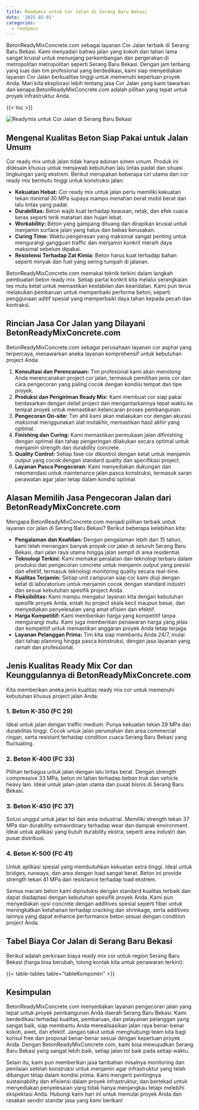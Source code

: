 ```yaml
---
title: Readymix untuk Cor Jalan di Serang Baru Bekasi
date: '2025-02-01'
categories:
  - readymix
---
```


BetonReadyMixConcrete.com sebagai layanan Cor Jalan terbaik di Serang Baru Bekasi. Kami menyadari bahwa jalan yang kokoh dan tahan lama sangat krusial untuk menunjang perkembangan dan pergerakan di metropolitan metropolitan seperti Serang Baru Bekasi. Dengan jam terbang yang luas dan tim profesional yang berdedikasi, kami siap menyediakan layanan Cor Jalan berkualitas tinggi untuk memenuhi keperluan proyek Anda. Mari kita eksplorasi lebih tentang jasa Cor Jalan yang kami tawarkan dan kenapa BetonReadyMixConcrete.com adalah pilihan yang tepat untuk proyek infrastruktur Anda.

{{< toc >}}

![Readymix untuk Cor Jalan di Serang Baru Bekasi](https://betoncor8.github.io/cor/harga-beton-readymix-concrete%20(20).png)

## Mengenal Kualitas Beton Siap Pakai untuk Jalan Umum

Cor ready mix untuk jalan tidak hanya adonan simen umum. Produk ini didesain khusus untuk menjawab kebutuhan lalu lintas padat dan situasi lingkungan yang ekstrem. Berikut merupakan beberapa ciri utama dari cor ready mix bermutu tinggi untuk konstruksi jalan:

- **Kekuatan Hebat:** Cor ready mix untuk jalan perlu memiliki kekuatan tekan minimal 30 MPa supaya mampu menahan berat mobil berat dan lalu lintas yang padat.
- **Durabilitas:** Beton wajib kuat terhadap keausan, retak, dan efek cuaca keras seperti terik matahari dan hujan lebat.
- **Workability:** Beton yang gampang dituang dan dirapikan krusial untuk menjamin surface jalan yang halus dan bebas kerusakan.
- **Curing Time:** Waktu pengerasan yang maksimal sangat penting untuk mengurangi gangguan traffic dan menjamin konkrit meraih daya maksimal sebelum dipakai.
- **Resistensi Terhadap Zat Kimia:** Beton harus kuat terhadap bahan seperti minyak dan fuel yang sering tumpah di jalanan.

BetonReadyMixConcrete.com memakai teknik terkini dalam langkah pembuatan beton ready mix. Setiap partai konkrit kita melalui serangkaian tes mutu ketat untuk memastikan kestabilan dan keandalan. Kami pun terus melakukan pembaruan untuk memperbaiki performa beton, seperti penggunaan aditif spesial yang memperbaiki daya tahan kepada pecah dan kontraksi.

## Rincian Jasa Cor Jalan yang Dilayani BetonReadyMixConcrete.com

BetonReadyMixConcrete.com sebagai perusahaan layanan cor asphal yang terpercaya, menawarkan aneka layanan komprehensif untuk kebutuhan project Anda:

1. **Konsultasi dan Perencanaan:** Tim profesional kami akan menolong Anda merencanakan project cor jalan, termasuk pemilihan jenis cor dan cara pengecoran yang paling cocok dengan kondisi tempat dan tipe proyek.
2. **Produksi dan Pengiriman Ready Mix:** Kami membuat cor siap pakai berdasarkan dengan detail project dan mengantarkannya tepat waktu ke tempat proyek untuk memastikan kelancaran proses pembangunan.
3. **Pengecoran On-site:** Tim ahli kami akan melakukan cor dengan akurasi maksimal menggunakan alat mutakhir, memastikan hasil akhir yang optimal.
4. **Finishing dan Curing:** Kami memastikan permukaan jalan difinishing dengan optimal dan tahap pengeringan dilakukan secara optimal untuk menjamin strength dan durability concrete.
5. **Quality Control:** Setiap fase cor dikontrol dengan ketat untuk menjamin output yang cocok dengan standard quality dan specifikasi project.
6. **Layanan Pasca Pengecoran:** Kami menyediakan dukungan dan rekomendasi untuk maintenance jalan pasca konstruksi, termasuk saran perawatan agar jalan tetap dalam kondisi optimal.

## Alasan Memilih Jasa Pengecoran Jalan dari BetonReadyMixConcrete.com

Mengapa BetonReadyMixConcrete.com menjadi pilihan terbaik untuk layanan cor jalan di Serang Baru Bekasi? Berikut beberapa kelebihan kita:

- **Pengalaman dan Keahlian:** Dengan pengalaman lebih dari 15 tahun, kami telah menangani banyak proyek cor jalan di seluruh Serang Baru Bekasi, dari jalan raya utama hingga jalan sempit di area residential.
- **Teknologi Terkini:** Kami memakai peralatan dan teknologi terbaru dalam produksi dan pengecoran concrete untuk menjamin output yang presisi dan efektif, termasuk teknologi monitoring quality secara real-time.
- **Kualitas Terjamin:** Setiap unit campuran siap cor kami diuji dengan ketat di laboratorium untuk menjamin cocok dengan standard industri dan sesuai kebutuhan spesifik project Anda.
- **Fleksibilitas:** Kami mampu mengatur layanan kita dengan kebutuhan spesifik proyek Anda, entah itu project skala kecil maupun besar, dan menyediakan penyelesaian yang amat efisien dan efektif.
- **Harga Kompetitif:** Kami memberikan harga yang kompetitif tanpa mengurangi mutu. Kami juga memberikan penawaran harga yang jelas dan kompetitif untuk memastikan anggaran proyek Anda tetap terjaga.
- **Layanan Pelanggan Prima:** Tim kita siap membantu Anda 24/7, mulai dari tahap planning hingga pasca konstruksi, dengan jasa layanan yang ramah dan professional.

## Jenis Kualitas Ready Mix Cor dan Keunggulannya di BetonReadyMixConcrete.com

Kita memberikan aneka jenis kualitas ready mix cor untuk memenuhi kebutuhan khusus project jalan Anda:

### 1\. Beton K-350 (FC 29)

Ideal untuk jalan dengan traffic medium. Punya kekuatan tekan 29 MPa dan durabilitas tinggi. Cocok untuk jalan perumahan dan area commercial ringan, serta resistant terhadap condition cuaca Serang Baru Bekasi yang fluctuating.

### 2\. Beton K-400 (FC 33)

Pilihan terbagus untuk jalan dengan lalu lintas berat. Dengan strength compressive 33 MPa, beton ini tahan terhadap beban truk dan vehicle heavy lain. Ideal untuk jalan-jalan utama dan pusat bisnis di Serang Baru Bekasi.

### 3\. Beton K-450 (FC 37)

Solusi unggul untuk jalan tol dan area industrial. Memiliki strength tekan 37 MPa dan durability extraordinary terhadap wear dan dampak environment. Ideal untuk aplikasi yang butuh durability ekstra, seperti area industri dan pusat distribusi.

### 4\. Beton K-500 (FC 41)

Untuk aplikasi spesial yang membutuhkan kekuatan extra tinggi. Ideal untuk bridges, runways, dan area dengan load sangat berat. Beton ini provide strength tekan 41 MPa dan resistance terhadap load ekstrem.

Semua macam beton kami diproduksi dengan standard kualitas terbaik dan dapat diadaptasi dengan kebutuhan spesifik proyek Anda. Kami pun menyediakan opsi concrete dengan additives spesial seperti fiber untuk meningkatkan ketahanan terhadap cracking dan shrinkage, serta additives lainnya yang dapat enhance performance beton sesuai dengan condition project Anda.

## Tabel Biaya Cor Jalan di Serang Baru Bekasi

Berikut adalah perkiraan biaya ready mix cor untuk region Serang Baru Bekasi (harga bisa berubah, tolong kontak kita untuk penawaran terkini):

{{< table-tables table="tableKomponen" >}}

## Kesimpulan

BetonReadyMixConcrete.com menyediakan layanan pengecoran jalan yang tepat untuk proyek pembangunan Anda daerah Serang Baru Bekasi. Kami berdedikasi terhadap kualitas, pembaruan, dan pelayanan pelanggan yang sangat baik, siap membantu Anda merealisasikan jalan raya benar-benar kokoh, awet, dan efektif. Jangan takut untuk menghubungi team kita bagi konsul free dan proposal benar-benar sesuai dengan keperluan proyek Anda. Dengan BetonReadyMixConcrete.com, kami bisa mewujudkan Serang Baru Bekasi yang sangat lebih baik, setiap jalan tol baik pada setiap waktu.

Selain itu, kami pun memberikan jasa tambahan misalnya monitoring dan penilaian setelah konstruksi untuk menjamin agar infrastruktur yang telah dibangun tetap dalam kondisi prima. Kami mengerti pentingnya sustainability dan efisiensi dalam proyek infrastruktur, dan bertekad untuk menyediakan penyelesaian yang tidak hanya menjangkau tetapi melebihi ekspektasi Anda. Hubungi kami hari ini untuk memulai proyek Anda dan rasakan sendiri standar jasa yang kami berikan!
